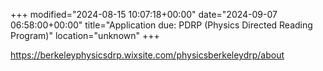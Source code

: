 +++
modified="2024-08-15 10:07:18+00:00"
date="2024-09-07 06:58:00+00:00"
title="Application due: PDRP (Physics Directed Reading Program)"
location="unknown"
+++



<a href="https://berkeleyphysicsdrp.wixsite.com/physicsberkeleydrp/about">https://berkeleyphysicsdrp.wixsite.com/physicsberkeleydrp/about</a>